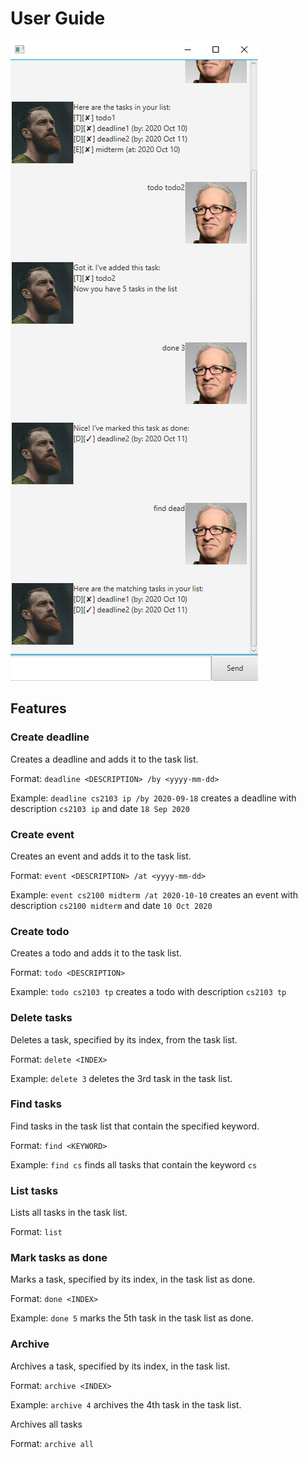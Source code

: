 # User Guide

![screenshot](Ui.png)

## Features 

### Create deadline

Creates a deadline and adds it to the task list.

Format: `deadline <DESCRIPTION> /by <yyyy-mm-dd>`

Example: `deadline cs2103 ip /by 2020-09-18` creates a deadline with description `cs2103 ip` and date `18 Sep 2020`

### Create event

Creates an event and adds it to the task list.

Format: `event <DESCRIPTION> /at <yyyy-mm-dd>`

Example: `event cs2100 midterm /at 2020-10-10` creates an event with description `cs2100 midterm` and date `10 Oct 2020`

### Create todo

Creates a todo and adds it to the task list.

Format: `todo <DESCRIPTION>`

Example: `todo cs2103 tp` creates a todo with description `cs2103 tp`

### Delete tasks

Deletes a task, specified by its index, from the task list.

Format: `delete <INDEX>`

Example: `delete 3` deletes the 3rd task in the task list.

### Find tasks

Find tasks in the task list that contain the specified keyword.

Format: `find <KEYWORD>`

Example: `find cs` finds all tasks that contain the keyword `cs`

### List tasks

Lists all tasks in the task list.

Format: `list`

### Mark tasks as done

Marks a task, specified by its index, in the task list as done.

Format: `done <INDEX>`

Example: `done 5` marks the 5th task in the task list as done. 

### Archive

Archives a task, specified by its index, in the task list.

Format: `archive <INDEX>`

Example: `archive 4` archives the 4th task in the task list.

Archives all tasks

Format: `archive all`